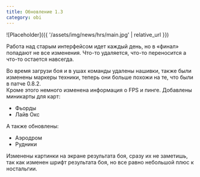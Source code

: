 ```yaml
---
title: Обновление 1.3
category: obi
---
```


![Placeholder]({{ '/assets/img/news/hrs/main.jpg' | relative_url }})

Работа над старым интерфейсом идет каждый день, но в «финал» попадают не все изменения. Что-то удаляется, что-то переносится а что-то остается навсегда. 

Во время загрузи боя и в ушах команды удалены нашивки, также были изменены маркеры техники, теперь они больше похожи на те, что были в патче 0.8.2.  
Кроме этого немного изменена информация о FPS и пинге. Добавлены миникарты для карт:
- Фьорды
- Лайв Окс

А также обновлены:
- Аэродром
- Рудники

Изменены картинки на экране результата боя, сразу их не заметишь, так как изменен шрифт результата боя, но все равно небольшой плюс к ностальгии.